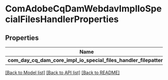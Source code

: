 # ComAdobeCqDamWebdavImplIoSpecialFilesHandlerProperties

## Properties
Name | Type | Description | Notes
------------ | ------------- | ------------- | -------------
**com_day_cq_dam_core_impl_io_special_files_handler_filepatters** | [**ConfigNodePropertyArray**](ConfigNodePropertyArray.md) |  | [optional] 

[[Back to Model list]](../README.md#documentation-for-models) [[Back to API list]](../README.md#documentation-for-api-endpoints) [[Back to README]](../README.md)


